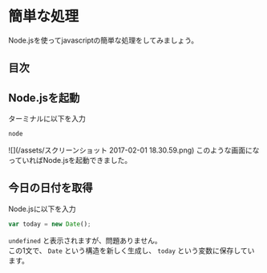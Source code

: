 # 簡単な処理
Node.jsを使ってjavascriptの簡単な処理をしてみましょう。

## 目次
<!-- toc -->

## Node.jsを起動
ターミナルに以下を入力
```bash
node
```
![](/assets/スクリーンショット 2017-02-01 18.30.59.png)
このような画面になっていればNode.jsを起動できました。

## 今日の日付を取得
Node.jsに以下を入力
```javascript
var today = new Date();
```
`undefined` と表示されますが、問題ありません。  
この1文で、 `Date` という構造を新しく生成し、 `today` という変数に保存しています。